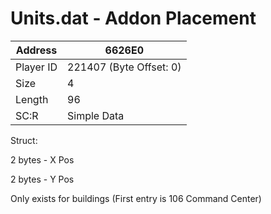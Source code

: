 #  Units.dat - Addon Placement
Address   | 6626E0
----------|-------------
Player ID | 221407 (Byte Offset: 0)
Size 	  | 4
Length 	  | 96
SC:R      | Simple Data

Struct:
2 bytes - X Pos
2 bytes - Y Pos

Only exists for buildings (First entry is 106 Command Center)
